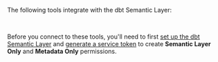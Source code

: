The following tools integrate with the dbt Semantic Layer:

<!-- do not change card order unless specified by both SL PM and Partnerships team-->

<div className="grid--3-col">

 <Card
    title="Tableau"
    link="/docs/use-dbt-semantic-layer/tableau"
    body="Learn how to connect to Tableau for querying metrics and collaborating with your team."
    icon="tableau-software"/>

  <Card
    title="Google Sheets"
    link="/docs/use-dbt-semantic-layer/gsheets"
    body="Discover how to connect to Google Sheets for querying metrics and collaborating with your team."
    icon="google-sheets-logo-icon"/>

  <div className="card-container">
    <Card
      title="Hex"
      link="https://learn.hex.tech/docs/connect-to-data/data-connections/dbt-integration#dbt-semantic-layer-integration"
      body="Check out how to connect, analyze metrics, collaborate, and discover more data possibilities."
      icon="hex"/>
      <a href="https://learn.hex.tech/docs/connect-to-data/data-connections/dbt-integration#dbt-semantic-layer-integration"
      className="external-link"
      target="_blank"
      rel="noopener noreferrer">
      <Icon name='fa-external-link' />
    </a>
  </div>

<div className="card-container">
  <Card
    title="Klipfolio PowerMetrics"
    body="Learn how to connect to a streamlined metrics catalog and deliver metric-centric analytics to business users."
    icon="klipfolio"
    link="https://support.klipfolio.com/hc/en-us/articles/18164546900759-PowerMetrics-Adding-dbt-Semantic-Layer-metrics"/>
    <a href="https://support.klipfolio.com/hc/en-us/articles/18164546900759-PowerMetrics-Adding-dbt-Semantic-Layer-metrics"
    className="external-link"
      target="_blank"
      rel="noopener noreferrer">
      <Icon name='fa-external-link' />
    </a>
</div>

<div className="card-container">
  <Card
    title="Lightdash"
    body="Check out how to connect, query, and consume reliable dbt metrics in real time "
    link="https://docs.lightdash.com/guides/dbt-semantic-layer/"
    icon="lightdash"/>
    <a href="https://docs.lightdash.com/guides/dbt-semantic-layer/"
    className="external-link"
      target="_blank"
      rel="noopener noreferrer">
      <Icon name='fa-external-link' />
    </a>
</div>

<div className="card-container">
  <Card
    title="Mode"
    body="Discover how to connect, access, and get trustworthy metrics and insights."
    link="https://mode.com/help/articles/supported-databases/#dbt-semantic-layer"
    icon="mode"/>
    <a href="https://mode.com/help/articles/supported-databases/#dbt-semantic-layer"
    className="external-link"
      target="_blank"
      rel="noopener noreferrer">
      <Icon name='fa-external-link' />
    </a>
</div>

<div className="card-container">
  <Card
    title="Push.ai"
    body="Explore how to connect and use metrics to power reports and insights that drive change."
    link="https://docs.push.ai/semantic-layer-integrations/dbt-semantic-layer"
    icon="push"/>
    <a href="https://docs.push.ai/semantic-layer-integrations/dbt-semantic-layer?utm_source=dbt&utm_medium=referral&utm_campaign=available-sl-integrations"
    className="external-link"
      target="_blank"
      rel="noopener noreferrer">
      <Icon name='fa-external-link' />
    </a>
</div>

<div className="card-container">
  <Card
    title="Steep"
    body="Connect Steep to the dbt Semantic Layer for centralized, scalable analytics."
    link="https://help.steep.app/integrations/dbt-cloud"
    icon="steep"/>
    <a href="https://help.steep.app/integrations/dbt-cloud"
    className="external-link"
      target="_blank"
      rel="noopener noreferrer">
      <Icon name='fa-external-link' />
    </a>
</div>

</div><br />

Before you connect to these tools, you'll need to first [set up the dbt Semantic Layer](/docs/use-dbt-semantic-layer/setup-sl) and [generate a service token](/docs/dbt-cloud-apis/service-tokens) to create **Semantic Layer Only** and **Metadata Only** permissions.

